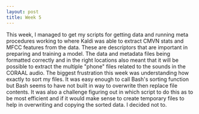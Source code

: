 ```yaml
---
layout: post
title: Week 5
---
```


This week, I managed to get my scripts for getting data and running meta procedures working to where Kaldi was able to extract CMVN stats and MFCC features from the data. These are descriptors that are important in preparing and training a model. The data and metadata files being formatted correctly and in the right locations also meant that it will be possible to extract the multiple "phone" files related to the sounds in the CORAAL audio. The biggest frustration this week was understanding how exactly to sort my files. It was easy enough to call Bash's sorting function but Bash seems to have not built in way to overwrite then replace file contents. It was also a challenge figuring out in which script to do this as to be most efficient and if it would make sense to create temporary files to help in overwriting and copying the sorted data. I decided not to. 
